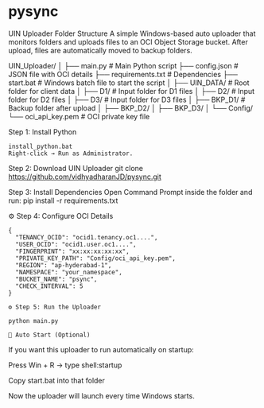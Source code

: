 # pysync
UIN Uploader
Folder Structure
A simple Windows-based auto uploader that monitors folders and uploads files to an OCI Object Storage bucket.
After upload, files are automatically moved to backup folders.

UIN_Uploader/
│
├── main.py                  # Main Python script
├── config.json              # JSON file with OCI details
├── requirements.txt         # Dependencies
├── start.bat                # Windows batch file to start the script
│
├── UIN_DATA/                # Root folder for client data
│   ├── D1/                  # Input folder for D1 files
│   ├── D2/                  # Input folder for D2 files
│   ├── D3/                  # Input folder for D3 files
│   ├── BKP_D1/              # Backup folder after upload
│   ├── BKP_D2/
│   ├── BKP_D3/
│
└── Config/
    └── oci_api_key.pem      # OCI private key file

  Step 1: Install Python

    install_python.bat
    Right-click → Run as Administrator.

  Step 2: Download UIN Uploader
  git clone https://github.com/vidhyadharanJD/pysync.git

  Step 3: Install Dependencies
  Open Command Prompt inside the folder and run:
   pip install -r requirements.txt

   ⚙️ Step 4: Configure OCI Details
  
    {
      "TENANCY_OCID": "ocid1.tenancy.oc1....",
      "USER_OCID": "ocid1.user.oc1....",
      "FINGERPRINT": "xx:xx:xx:xx:xx",
      "PRIVATE_KEY_PATH": "Config/oci_api_key.pem",
      "REGION": "ap-hyderabad-1",
      "NAMESPACE": "your_namespace",
      "BUCKET_NAME": "psync",
      "CHECK_INTERVAL": 5
    }

    ⚙️ Step 5: Run the Uploader

    python main.py

    🚀 Auto Start (Optional)

If you want this uploader to run automatically on startup:

Press Win + R → type shell:startup

Copy start.bat into that folder

Now the uploader will launch every time Windows starts.

